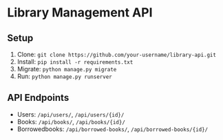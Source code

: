 # Library Management API

## Setup

1. Clone: `git clone https://github.com/your-username/library-api.git`
2. Install: `pip install -r requirements.txt`
3. Migrate: `python manage.py migrate`
4. Run: `python manage.py runserver`

## API Endpoints
- Users: `/api/users/`, `/api/users/{id}/`
- Books: `/api/books/`, `/api/books/{id}/`
- Borrowedbooks: `/api/borrowed-books/`, `/api/borrowed-books/{id}/`

